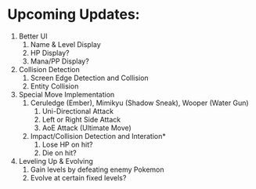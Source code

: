 # Upcoming Updates:
1. Better UI
   1. Name & Level Display
   2. HP Display?
   3. Mana/PP Display?
2. Collision Detection
   1. Screen Edge Detection and Collision
   2. Entity Collision
2. Special Move Implementation
   1. Ceruledge (Ember), Mimikyu (Shadow Sneak), Wooper (Water Gun)
      1. Uni-Directional Attack
      2. Left or Right Side Attack
      3. AoE Attack (Ultimate Move)
   2. Impact/Collision Detection and Interation*
      1. Lose HP on hit?
      2. Die on hit?
3. Leveling Up & Evolving
   1. Gain levels by defeating enemy Pokemon
   2. Evolve at certain fixed levels?